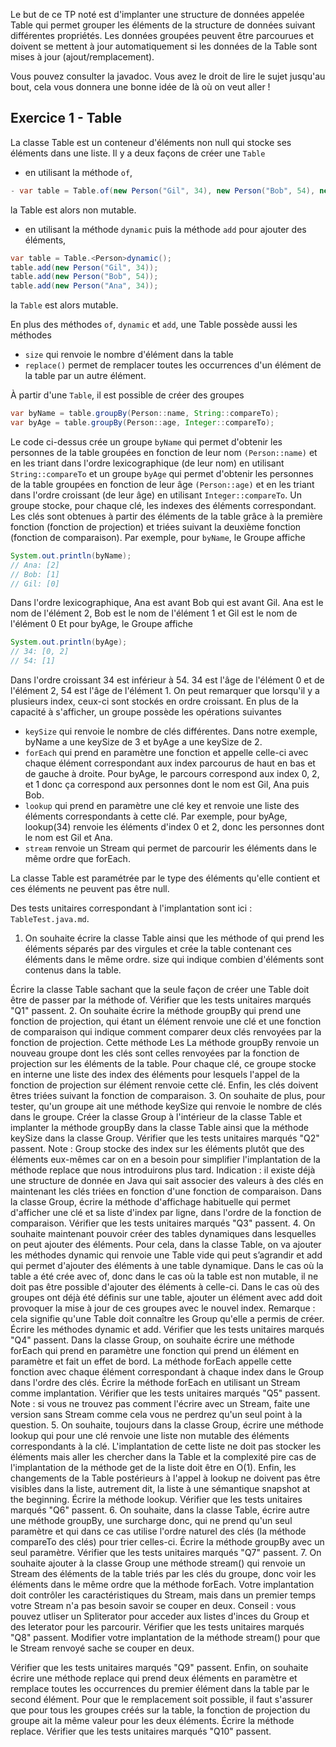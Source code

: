Le but de ce TP noté est d'implanter une structure de données appelée Table qui permet grouper les éléments de la structure de données suivant différentes propriétés.
Les données groupées peuvent être parcourues et doivent se mettent à jour automatiquement si les données de la Table sont mises à jour (ajout/remplacement).

Vous pouvez consulter la javadoc.
Vous avez le droit de lire le sujet jusqu'au bout, cela vous donnera une bonne idée de là où on veut aller !

## Exercice 1 - Table
La classe Table est un conteneur d'éléments non null qui stocke ses éléments dans une liste.
Il y a deux façons de créer une `Table`
- en utilisant la méthode `of`,
```Java
- var table = Table.of(new Person("Gil", 34), new Person("Bob", 54), new Person("Ana", 34));
```
la Table est alors non mutable.
- en utilisant la méthode `dynamic` puis la méthode `add` pour ajouter des éléments,
```Java
var table = Table.<Person>dynamic();
table.add(new Person("Gil", 34));
table.add(new Person("Bob", 54));
table.add(new Person("Ana", 34));
```
la `Table` est alors mutable.

En plus des méthodes `of`, `dynamic` et `add`, une Table possède aussi les méthodes
- `size` qui renvoie le nombre d'élément dans la table
- `replace()` permet de remplacer toutes les occurrences d'un élément de la table par un autre élément.

À partir d'une `Table`, il est possible de créer des groupes
```Java
var byName = table.groupBy(Person::name, String::compareTo);
var byAge = table.groupBy(Person::age, Integer::compareTo);
```

Le code ci-dessus crée un groupe `byName` qui permet d'obtenir les personnes de la table groupées en fonction de leur nom `(Person::name)` et en les triant dans l'ordre lexicographique (de leur nom) en utilisant `String::compareTo` et un groupe `byAge` qui permet d'obtenir les personnes de la table groupées en fonction de leur âge `(Person::age)` et en les triant dans l'ordre croissant (de leur âge) en utilisant `Integer::compareTo`.
Un groupe stocke, pour chaque clé, les indexes des éléments correspondant. Les clés sont obtenues à partir des éléments de la table grâce à la première fonction (fonction de projection) et triées suivant la deuxième fonction (fonction de comparaison).
Par exemple, pour `byName`, le Groupe affiche
```Java
System.out.println(byName);
// Ana: [2]
// Bob: [1]
// Gil: [0]
```

Dans l'ordre lexicographique, Ana est avant Bob qui est avant Gil. Ana est le nom de l'élément 2, Bob est le nom de l'élément 1 et Gil est le nom de l'élément 0
Et pour byAge, le Groupe affiche
```Java
System.out.println(byAge);
// 34: [0, 2]
// 54: [1]
```

Dans l'ordre croissant 34 est inférieur à 54. 34 est l'âge de l'élément 0 et de l'élément 2, 54 est l'âge de l'élément 1.
On peut remarquer que lorsqu'il y a plusieurs index, ceux-ci sont stockés en ordre croissant.
En plus de la capacité à s'afficher, un groupe possède les opérations suivantes
- `keySize` qui renvoie le nombre de clés différentes. Dans notre exemple, byName a une keySize de 3 et byAge a une keySize de 2.
- `forEach` qui prend en paramètre une fonction et appelle celle-ci avec chaque élément correspondant aux index parcourus de haut en bas et de gauche à droite. Pour byAge, le parcours correspond aux index 0, 2, et 1 donc ça correspond aux personnes dont le nom est Gil, Ana puis Bob.
- `lookup` qui prend en paramètre une clé key et renvoie une liste des éléments correspondants à cette clé. Par exemple, pour byAge, lookup(34) renvoie les éléments d'index 0 et 2, donc les personnes dont le nom est Gil et Ana.
- `stream` renvoie un Stream qui permet de parcourir les éléments dans le même ordre que forEach.

La classe Table est paramétrée par le type des éléments qu'elle contient et ces éléments ne peuvent pas être null.

Des tests unitaires correspondant à l'implantation sont ici : `TableTest.java.md`.

1. On souhaite écrire la classe Table ainsi que les méthode
of qui prend les éléments séparés par des virgules et crée la table contenant ces éléments dans le même ordre.
size qui indique combien d'éléments sont contenus dans la table.

Écrire la classe Table sachant que la seule façon de créer une Table doit être de passer par la méthode of.
Vérifier que les tests unitaires marqués "Q1" passent.
2. On souhaite écrire la méthode groupBy qui prend une fonction de projection, qui étant un élément renvoie une clé et une fonction de comparaison qui indique comment comparer deux clés renvoyées par la fonction de projection. Cette méthode Les La méthode groupBy renvoie un nouveau groupe dont les clés sont celles renvoyées par la fonction de projection sur les éléments de la table. Pour chaque clé, ce groupe stocke en interne une liste des index des éléments pour lesquels l'appel de la fonction de projection sur élément renvoie cette clé. Enfin, les clés doivent êtres triées suivant la fonction de comparaison.
3. On souhaite de plus, pour tester, qu'un groupe ait une méthode keySize qui renvoie le nombre de clés dans le groupe.
Créer la classe Group à l'intérieur de la classe Table et implanter la méthode groupBy dans la classe Table ainsi que la méthode keySize dans la classe Group.
Vérifier que les tests unitaires marqués "Q2" passent.
Note : Group stocke des index sur les éléments plutôt que des éléments eux-mêmes car on en a besoin pour simplifier l'implantation de la méthode replace que nous introduirons plus tard.
Indication : il existe déjà une structure de donnée en Java qui sait associer des valeurs à des clés en maintenant les clés triées en fonction d'une fonction de comparaison.
Dans la classe Group, écrire la méthode d'affichage habituelle qui permet d'afficher une clé et sa liste d'index par ligne, dans l'ordre de la fonction de comparaison.
Vérifier que les tests unitaires marqués "Q3" passent.
4. On souhaite maintenant pouvoir créer des tables dynamiques dans lesquelles on peut ajouter des éléments. Pour cela, dans la classe Table, on va ajouter les méthodes dynamic qui renvoie une Table vide qui peut s’agrandir et add qui permet d'ajouter des éléments à une table dynamique.
Dans le cas où la table a été crée avec of, donc dans le cas où la table est non mutable, il ne doit pas être possible d'ajouter des éléments à celle-ci.
Dans le cas où des groupes ont déjà été définis sur une table, ajouter un élément avec add doit provoquer la mise à jour de ces groupes avec le nouvel index. Remarque : cela signifie qu'une Table doit connaître les Group qu'elle a permis de créer.
Écrire les méthodes dynamic et add.
Vérifier que les tests unitaires marqués "Q4" passent.
Dans la classe Group, on souhaite écrire une méthode forEach qui prend en paramètre une fonction qui prend un élément en paramètre et fait un effet de bord. La méthode forEach appelle cette fonction avec chaque élément correspondant à chaque index dans le Group dans l'ordre des clés.
Écrire la méthode forEach en utilisant un Stream comme implantation.
Vérifier que les tests unitaires marqués "Q5" passent.
Note : si vous ne trouvez pas comment l'écrire avec un Stream, faite une version sans Stream comme cela vous ne perdrez qu'un seul point à la question.
5. On souhaite, toujours dans la classe Group, écrire une méthode lookup qui pour une clé renvoie une liste non mutable des éléments correspondants à la clé. L'implantation de cette liste ne doit pas stocker les éléments mais aller les chercher dans la Table et la complexité pire cas de l'implantation de la méthode get de la liste doit être en O(1).
Enfin, les changements de la Table postérieurs à l'appel à lookup ne doivent pas être visibles dans la liste, autrement dit, la liste à une sémantique snapshot at the beginning.
Écrire la méthode lookup.
Vérifier que les tests unitaires marqués "Q6" passent.
6. On souhaite, dans la classe Table, écrire autre une méthode groupBy, une surcharge donc, qui ne prend qu'un seul paramètre et qui dans ce cas utilise l'ordre naturel des clés (la méthode compareTo des clés) pour trier celles-ci.
Écrire la méthode groupBy avec un seul paramètre.
Vérifier que les tests unitaires marqués "Q7" passent.
7. On souhaite ajouter à la classe Group une méthode stream() qui renvoie un Stream des éléments de la table triés par les clés du groupe, donc voir les éléments dans le même ordre que la méthode forEach.
Votre implantation doit contrôler les caractéristiques du Stream, mais dans un premier temps votre Stream n'a pas besoin savoir se couper en deux.
Conseil : vous pouvez utliser un Spliterator pour acceder aux listes d'inces du Group et des Ieterator pour les parcourir.
Vérifier que les tests unitaires marqués "Q8" passent.
Modifier votre implantation de la méthode stream() pour que le Stream renvoyé sache se couper en deux.

Vérifier que les tests unitaires marqués "Q9" passent.
Enfin, on souhaite écrire une méthode replace qui prend deux éléments en paramètre et remplace toutes les occurrences du premier élément dans la table par le second élément.
Pour que le remplacement soit possible, il faut s'assurer que pour tous les groupes créés sur la table, la fonction de projection du groupe ait la même valeur pour les deux éléments.
Écrire la méthode replace.
Vérifier que les tests unitaires marqués "Q10" passent.